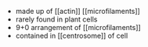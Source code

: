 - made up of [[actin]] [[microfilaments]]
- rarely found in plant cells
- 9+0 arrangement of [[microfilaments]]
- contained in [[centrosome]] of cell